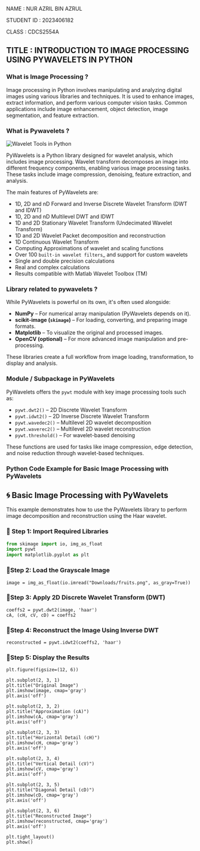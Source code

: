 NAME : NUR AZRIL BIN AZRUL

STUDENT ID : 2023406182

CLASS : CDCS2554A
## TITLE : INTRODUCTION TO IMAGE PROCESSING USING PYWAVELETS IN PYTHON
### What is Image Processing ?
Image processing in Python involves manipulating and analyzing digital images using various libraries and techniques. It is used to enhance images, extract information, and perform various computer vision tasks. Common applications include image enhancement, object detection, image segmentation, and feature extraction.
### What is Pywavelets ?
![Wavelet Tools in Python](https://miro.medium.com/v2/resize:fit:500/1*8mh5bZVmgvgGC5Rj0UN7gg.png)


PyWavelets is a Python library designed for wavelet analysis, which includes image processing. Wavelet transform decomposes an image into different frequency components, enabling various image processing tasks. These tasks include image compression, denoising, feature extraction, and analysis.

The main features of PyWavelets are:

  * 1D, 2D and nD Forward and Inverse Discrete Wavelet Transform (DWT and IDWT)
  * 1D, 2D and nD Multilevel DWT and IDWT
  * 1D and 2D Stationary Wavelet Transform (Undecimated Wavelet Transform)
  * 1D and 2D Wavelet Packet decomposition and reconstruction
  * 1D Continuous Wavelet Transform
  * Computing Approximations of wavelet and scaling functions
  * Over 100 `built-in wavelet filters`_ and support for custom wavelets
  * Single and double precision calculations
  * Real and complex calculations
  * Results compatible with Matlab Wavelet Toolbox (TM)

### Library related to pywavelets ?
While PyWavelets is powerful on its own, it's often used alongside:

- **NumPy** – For numerical array manipulation (PyWavelets depends on it).
- **scikit-image (`skimage`)** – For loading, converting, and preparing image formats.
- **Matplotlib** – To visualize the original and processed images.
- **OpenCV (optional)** – For more advanced image manipulation and pre-processing.

These libraries create a full workflow from image loading, transformation, to display and analysis.

### Module / Subpackage in PyWavelets

PyWavelets offers the `pywt` module with key image processing tools such as:

- `pywt.dwt2()` – 2D Discrete Wavelet Transform
- `pywt.idwt2()` – 2D Inverse Discrete Wavelet Transform
- `pywt.wavedec2()` – Multilevel 2D wavelet decomposition
- `pywt.waverec2()` – Multilevel 2D wavelet reconstruction
- `pywt.threshold()` – For wavelet-based denoising

These functions are used for tasks like image compression, edge detection, and noise reduction through wavelet-based techniques.

### Python Code Example for Basic Image Processing with PyWavelets

## 🌀 Basic Image Processing with PyWavelets

This example demonstrates how to use the PyWavelets library to perform image decomposition and reconstruction using the Haar wavelet.

### 🔧 Step 1: Import Required Libraries

```python
from skimage import io, img_as_float
import pywt
import matplotlib.pyplot as plt
```
### 🔧Step 2: Load the Grayscale Image
```
image = img_as_float(io.imread("Downloads/fruits.png", as_gray=True))
```
### 🔧Step 3: Apply 2D Discrete Wavelet Transform (DWT)
```
coeffs2 = pywt.dwt2(image, 'haar')
cA, (cH, cV, cD) = coeffs2
```
### 🔧Step 4: Reconstruct the Image Using Inverse DWT
```
reconstructed = pywt.idwt2(coeffs2, 'haar')
```
### 🔧Step 5: Display the Results
```
plt.figure(figsize=(12, 6))

plt.subplot(2, 3, 1)
plt.title("Original Image")
plt.imshow(image, cmap='gray')
plt.axis('off')

plt.subplot(2, 3, 2)
plt.title("Approximation (cA)")
plt.imshow(cA, cmap='gray')
plt.axis('off')

plt.subplot(2, 3, 3)
plt.title("Horizontal Detail (cH)")
plt.imshow(cH, cmap='gray')
plt.axis('off')

plt.subplot(2, 3, 4)
plt.title("Vertical Detail (cV)")
plt.imshow(cV, cmap='gray')
plt.axis('off')

plt.subplot(2, 3, 5)
plt.title("Diagonal Detail (cD)")
plt.imshow(cD, cmap='gray')
plt.axis('off')

plt.subplot(2, 3, 6)
plt.title("Reconstructed Image")
plt.imshow(reconstructed, cmap='gray')
plt.axis('off')

plt.tight_layout()
plt.show()
```


